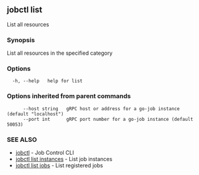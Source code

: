 ## jobctl list

List all resources

### Synopsis

List all resources in the specified category

### Options

```
  -h, --help   help for list
```

### Options inherited from parent commands

```
      --host string   gRPC host or address for a go-job instance (default "localhost")
      --port int      gRPC port number for a go-job instance (default 50053)
```

### SEE ALSO

* [jobctl](jobctl.md)	 - Job Control CLI
* [jobctl list instances](jobctl_list_instances.md)	 - List job instances
* [jobctl list jobs](jobctl_list_jobs.md)	 - List registered jobs

